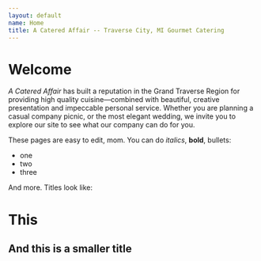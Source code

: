 ```yaml
---
layout: default
name: Home
title: A Catered Affair -- Traverse City, MI Gourmet Catering
---
```


# Welcome

_A Catered Affair_ has built a reputation in the Grand Traverse Region for providing high quality cuisine—combined with beautiful, creative presentation and impeccable personal service. Whether you are planning a casual company picnic, or the most elegant wedding, we invite you to explore our site to see what our company can do for you.

These pages are easy to edit, mom. You can do *italics*, **bold**, bullets:

* one
* two
* three

And more. Titles look like:

# This
## And this is a smaller title